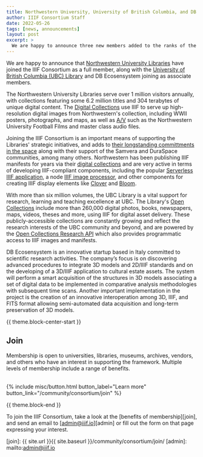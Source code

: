 ```yaml
---
title: Northwestern University, University of British Columbia, and DB Ecosensystem Join the IIIF Consortium
author: IIIF Consortium Staff
date: 2022-05-26
tags: [news, announcements]
layout: post
excerpt: >
  We are happy to announce three new members added to the ranks of the IIIF Consortium.
---
```


We are happy to announce that [Northwestern University Libraries](https://www.library.northwestern.edu/) have joined the IIIF Consortium as a full member, along with the [University of British Columbia (UBC) Library](https://www.library.ubc.ca/) and DB Ecosensystem joining as associate members.

The Northwestern University Libraries serve over 1 million visitors annually, with collections featuring some 6.2 million titles and 304 terabytes of unique digital content. The [Digital Collections](https://www.library.northwestern.edu/libraries-collections/digital-collections/index.html) use IIIF to serve up high-resolution digital images from Northwestern's collection, including WWII posters, photographs, and maps, as well as [A/V](http://media.northwestern.edu/) such as the Northwestern University Football Films and master class audio files. 

Joining the IIIF Consortium is an important means of supporting the Libraries' strategic initiatives, and adds to [their longstanding committments in the space](https://www.library.northwestern.edu/about/administration/consortia-and-memberships.html) along with their support of the Samvera and DuraSpace communities, among many others. Northwestern has been publishing IIIF manifests for years via their [digital collections](https://digitalcollections.library.northwestern.edu/) and are very active in terms of developing IIIF-compliant components, including the popular [Serverless IIIF application](https://github.com/samvera-labs/serverless-iiif), a node [IIIF image processor](https://github.com/samvera-labs/node-iiif), and other components for creating IIIF display elements like [Clover](https://samvera-labs.github.io/clover-iiif/) and [Bloom](https://samvera-labs.github.io/bloom-iiif/).

With more than six million volumes, the UBC Library is a vital support for research, learning and teaching excellence at UBC. The Library's [Open Collections](https://open.library.ubc.ca/) include more than 260,000 digital photos, books, newspapers, maps, videos, theses and more, using IIIF for digital asset delivery. These publicly-accessible collections are constantly growing and reflect the research interests of the UBC community and beyond, and are powered by the [Open Collections Research API](https://open.library.ubc.ca/docs) which also provides programmatic access to IIIF images and manifests.

DB Ecosensystem is an innovative startup based in Italy committed to scientific research activities. The company’s focus is on discovering advanced procedures to integrate 3D models and 2D/IIIF standards and on the developing of a 3D/IIIF application to cultural estate assets. The system will perform a smart acquisition of the structures in 3D models associating a set of digital data to be implemented in comparative analysis methodologies with subsequent time scans. Another important implementation in the project is the creation of an innovative interoperation among 3D, IIIF, and FITS format allowing semi-automated data acquisition and long-term preservation of 3D models.

{{ theme.block-center-start }}

## Join
Membership is open to universities, libraries, museums, archives, vendors, and others who have an interest in supporting the framework. Multiple levels of membership include a range of benefits.   
<br>
<div class="columns is-centered">{% include misc/button.html button_label="Learn more" button_link="/community/consortium/join" %}</div>

{{ theme.block-end }}

To join the IIIF Consortium, take a look at the [benefits of membership][join], and send an email to [admin@iiif.io][admin] or fill out the form on that page expressing your interest.

[join]: {{ site.url }}{{ site.baseurl }}/community/consortium/join/
[admin]: mailto:admin@iiif.io


